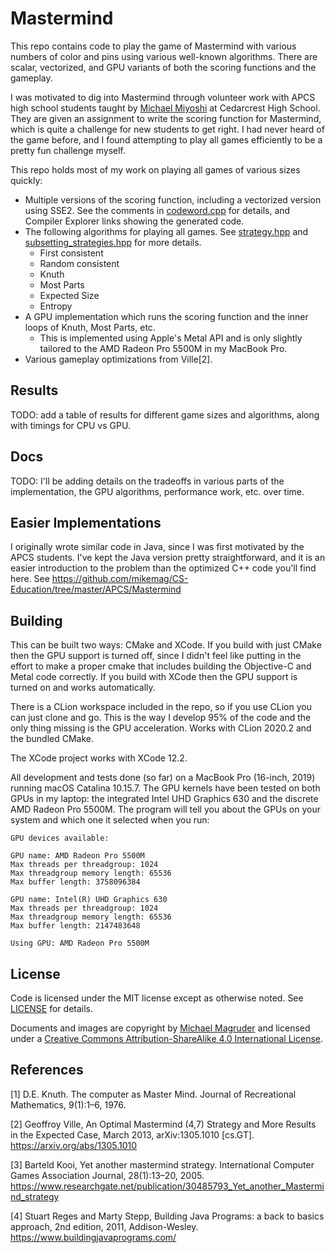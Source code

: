 # Mastermind

This repo contains code to play the game of Mastermind with various numbers of color and pins using various well-known 
algorithms. There are scalar, vectorized, and GPU variants of both the scoring functions and the gameplay.

I was motivated to dig into Mastermind through volunteer work with APCS high school students taught 
by [Michael Miyoshi](https://github.com/MichaelTMiyoshi) at Cedarcrest High School. They are given an assignment to write the scoring
function for Mastermind, which is quite a challenge for new students to get right. I had never heard of the game before,
and I found attempting to play all games efficiently to be a pretty fun challenge myself.

This repo holds most of my work on playing all games of various sizes quickly:

- Multiple versions of the scoring function, including a vectorized version using SSE2. See the comments in [codeword.cpp](codeword.cpp)
for details, and Compiler Explorer links showing the generated code.
- The following algorithms for playing all games. See [strategy.hpp](strategy.hpp) and [subsetting_strategies.hpp](subsetting_strategies.hpp) for more details.
  - First consistent
  - Random consistent
  - Knuth
  - Most Parts
  - Expected Size
  - Entropy
 - A GPU implementation which runs the scoring function and the inner loops of Knuth, Most Parts, etc.
   - This is implemented using Apple's Metal API and is only slightly tailored to the AMD Radeon Pro 5500M in my MacBook Pro.
 - Various gameplay optimizations from Ville[2].

## Results

TODO: add a table of results for different game sizes and algorithms, along with timings for CPU vs GPU.

## Docs

TODO: I'll be adding details on the tradeoffs in various parts of the implementation, the GPU algorithms, performance work,
etc. over time.

## Easier Implementations

I originally wrote similar code in Java, since I was first motivated by the APCS students. I've kept the Java version
pretty straightforward, and it is an easier introduction to the problem than the optimized C++ code you'll find here.
See https://github.com/mikemag/CS-Education/tree/master/APCS/Mastermind

## Building

This can be built two ways: CMake and XCode. If you build with just CMake then the GPU support is turned off, since I
didn't feel like putting in the effort to make a proper cmake that includes building the Objective-C and Metal code
correctly. If you build with XCode then the GPU support is turned on and works automatically.

There is a CLion workspace included in the repo, so if you use CLion you can just clone and go. This is the way I 
develop 95% of the code and the only thing missing is the GPU acceleration. Works with CLion 2020.2 and the bundled CMake.

The XCode project works with XCode 12.2.

All development and tests done (so far) on a MacBook Pro (16-inch, 2019) running macOS Catalina 10.15.7. The GPU kernels
have been tested on both GPUs in my laptop: the integrated Intel UHD Graphics 630 and the discrete AMD Radeon Pro 5500M.
The program will tell you about the GPUs on your system and which one it selected when you run:

```
GPU devices available:

GPU name: AMD Radeon Pro 5500M
Max threads per threadgroup: 1024
Max threadgroup memory length: 65536
Max buffer length: 3758096384

GPU name: Intel(R) UHD Graphics 630
Max threads per threadgroup: 1024
Max threadgroup memory length: 65536
Max buffer length: 2147483648

Using GPU: AMD Radeon Pro 5500M
``` 

## License

Code is licensed under the MIT license except as otherwise noted.
See [LICENSE](https://github.com/mikemag/Mastermind/blob/master/LICENSE) for details.

Documents and images are copyright by [Michael Magruder](https://github.com/mikemag) and licensed under a 
[Creative Commons Attribution-ShareAlike 4.0 International License](http://creativecommons.org/licenses/by-sa/4.0/).

## References

[1] D.E. Knuth. The computer as Master Mind. Journal of Recreational Mathematics, 9(1):1–6, 1976.

[2] Geoffroy Ville, An Optimal Mastermind (4,7) Strategy and More Results in the Expected Case, March 2013, arXiv:1305.1010 [cs.GT]. https://arxiv.org/abs/1305.1010

[3] Barteld Kooi, Yet another mastermind strategy. International Computer Games Association Journal, 28(1):13–20, 2005. https://www.researchgate.net/publication/30485793_Yet_another_Mastermind_strategy

[4] Stuart Reges and Marty Stepp, Building Java Programs: a back to basics approach, 2nd edition, 2011, Addison-Wesley. https://www.buildingjavaprograms.com/
  